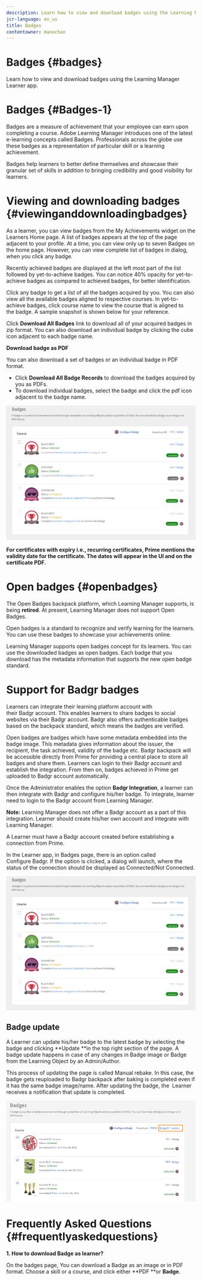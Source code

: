 ```yaml
---
description: Learn how to view and download badges using the Learning Manager Learner app.
jcr-language: en_us
title: Badges
contentowner: manochan
---
```



# Badges {#badges}

Learn how to view and download badges using the Learning Manager Learner app.

# Badges  {#Badges-1}

Badges are a measure of achievement that your employee can earn upon completing a course.&nbsp;Adobe Learning Manager introduces one of the latest e-learning concepts called Badges. Professionals across the globe use these badges as a representation of particular skill or a learning achievement.

Badges help learners to better define themselves and showcase their granular set of skills in addition to bringing credibility and good visibility for learners.

# Viewing and downloading badges  {#viewinganddownloadingbadges}

As a learner, you can view badges from the My Achievements widget on the Learners Home page. A list of badges appears at the top of the page adjacent to your profile. At a time, you can view only up to seven&nbsp;Badges&nbsp;on the home page. However, you can view complete list of badges in dialog, when you click&nbsp;any badge.

Recently achieved badges are displayed at the left most part of the list followed by yet-to-achieve badges. You can notice 40% opacity for yet-to-achieve badges as compared to achieved badges, for better identification.

Click any badge to get a list of all the badges acquired by you. You can also view all the available badges aligned to respective courses. In&nbsp;yet-to-achieve badges, click course name to view the course that is aligned to the&nbsp;badge. A sample snapshot is shown below for your reference.

Click&nbsp;**Download All Badges**&nbsp;link to download all of your acquired badges in zip format. You can also download an individual badge by clicking the cube icon adjacent to each badge name.

**Download badge as PDF**

You can also download a set of badges or an individual badge in PDF format.

* Click **Download All Badge Records**&nbsp;to download the badges acquired by you as PDFs.&nbsp;
* To download individual badges, select the badge and click the pdf icon adjacent to the badge name.&nbsp;

![](assets/badges.png)

**For certificates with expiry i.e., recurring certificates, Prime mentions the validity date for the certificate. The dates will appear in the UI and on the certificate PDF.**

# Open badges  {#openbadges}

The Open Badges backpack platform, which Learning Manager supports, is being **retired**. At present, Learning Manager does&nbsp;not support Open Badges.

Open badges is a standard to recognize and verify learning for the learners. You can use these badges to showcase your achievements online.

Learning Manager supports open badges concept for its learners. You can use the downloaded badges as open badges. Each badge that you download has the metadata information that supports the new open badge standard.

# Support for&nbsp;Badgr&nbsp;badges

Learners&nbsp;can&nbsp;integrate their learning platform account with their&nbsp;Badgr&nbsp;account. This&nbsp;enables learners to&nbsp;share badges to social websites via their&nbsp;Badgr&nbsp;account.&nbsp;Badgr&nbsp;also offers authenticable badges based on the&nbsp;backpack standard,&nbsp;which means the badges are verified.

Open badges are badges which have some metadata embedded into the badge image. This metadata gives information about the issuer, the recipient, the task achieved, validity of the badge etc.&nbsp;Badgr&nbsp;backpack will be accessible directly from Prime for providing a central place to store all badges and share them. Learners can login to their&nbsp;Badgr&nbsp;account and establish the integration. From then on, badges achieved in Prime get uploaded to&nbsp;Badgr&nbsp;account automatically.

Once the Administrator enables the option **Badgr Integration**, a learner can then integrate&nbsp;with&nbsp;Badgr&nbsp;and configure his/her badge.&nbsp;To integrate, learner need to login to the&nbsp;Badgr&nbsp;account from Learning Manager.&nbsp;

**Note:**&nbsp;Learning Manager does not offer a&nbsp;Badgr&nbsp;account as a part of this integration. Learner should create his/her own account and integrate with Learning Manager.&nbsp;

A Learner must have a&nbsp;Badgr&nbsp;account created before establishing a connection from Prime.

In the Learner app, in&nbsp;Badges&nbsp;page, there is an option called Configure&nbsp;Badgr. If the option is clicked,&nbsp;a dialog will launch, where the status of the connection should be displayed as Connected/Not Connected.

![](assets/badges.png) 

## Badge update

A Learner can update his/her badge to the latest badge by selecting the badge and clicking **Update **in the top right section of the page. A badge update happens in case of any changes in Badge image or Badge from the Learning Object by an Admin/Author.

This process of updating the page is called Manual rebake. In this case, the badge gets reuploaded to Badgr backpack after baking is completed even if it has the same badge image/name. After updating the badge, the&nbsp; Learner receives a notification that update is completed.

![](assets/badge-update.png) 

# Frequently Asked Questions {#frequentlyaskedquestions}

**1.&nbsp;How to download Badge as learner?**

On the badges page,&nbsp;You can download a Badge as an image or in PDF format. Choose a skill or a course, and click either **PDF **or **Badge**.
